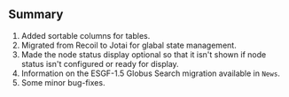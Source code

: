 ## Summary

1. Added sortable columns for tables.
2. Migrated from Recoil to Jotai for glabal state management.
3. Made the node status display optional so that it isn't shown if node status isn't configured or ready for display.
4. Information on the ESGF-1.5 Globus Search migration available in `News`.
5. Some minor bug-fixes.
